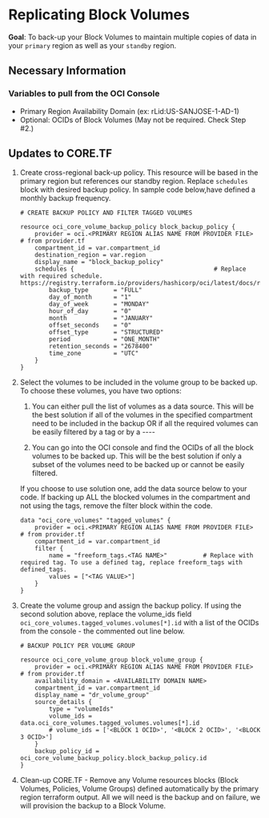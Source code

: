 # Replicating Block Volumes

**Goal**: To back-up your Block Volumes to maintain multiple copies of data in your `primary` region as well as your `standby` region.

## Necessary Information

### Variables to pull from the OCI Console
                  
- Primary Region Availability Domain (ex: rLid:US-SANJOSE-1-AD-1)
- Optional: OCIDs of Block Volumes (May not be required. Check Step #2.)            

## Updates to CORE.TF

1. Create cross-regional back-up policy. This resource will be based in the primary region but references our standby region. Replace `schedules` block with desired backup policy. In sample code below,have defined a monthly backup frequency.

    ```
    # CREATE BACKUP POLICY AND FILTER TAGGED VOLUMES

    resource oci_core_volume_backup_policy block_backup_policy {
        provider = oci.<PRIMARY REGION ALIAS NAME FROM PROVIDER FILE>       # from provider.tf
        compartment_id = var.compartment_id
        destination_region = var.region
        display_name = "block_backup_policy"
        schedules {                                       # Replace with required schedule. https://registry.terraform.io/providers/hashicorp/oci/latest/docs/resources/core_volume_backup_policy
            backup_type       = "FULL"
            day_of_month      = "1"
            day_of_week       = "MONDAY"
            hour_of_day       = "0"
            month             = "JANUARY"
            offset_seconds    = "0"
            offset_type       = "STRUCTURED"
            period            = "ONE_MONTH"
            retention_seconds = "2678400"
            time_zone         = "UTC"
        }
    }
    ```


2. Select the volumes to be included in the volume group to be backed up. To choose these volumes, you have two options: 
        
      1. You can either pull the list of volumes as a data source. This will be the best solution if all of the volumes in the specified compartment need to be included in the backup OR if all the required volumes can be easily filtered by a tag or by a ----

      2. You can go into the OCI console and find the OCIDs of all the block volumes to be backed up. This will be the best solution if only a subset of the volumes need to be backed up or cannot be easily filtered. 

    If you choose to use solution one, add the data source below to your code. If backing up ALL the blocked volumes in the compartment and not using the tags, remove the filter block within the code.
    ```
    data "oci_core_volumes" "tagged_volumes" {
        provider = oci.<PRIMARY REGION ALIAS NAME FROM PROVIDER FILE>       # from provider.tf
        compartment_id = var.compartment_id
        filter {
            name = "freeform_tags.<TAG NAME>"          # Replace with required tag. To use a defined tag, replace freeform_tags with defined_tags. 
            values = ["<TAG VALUE>"]
        }
    }
    ```


3. Create the volume group and assign the backup policy. If using the second solution above, replace the volume_ids field `oci_core_volumes.tagged_volumes.volumes[*].id` with a list of the OCIDs from the console - the commented out line below.

    ```
    # BACKUP POLICY PER VOLUME GROUP

    resource oci_core_volume_group block_volume_group {
        provider = oci.<PRIMARY REGION ALIAS NAME FROM PROVIDER FILE>       # from provider.tf
        availability_domain = <AVAILABILITY DOMAIN NAME>         
        compartment_id = var.compartment_id
        display_name = "dr_volume_group"
        source_details {
            type = "volumeIds"
            volume_ids = data.oci_core_volumes.tagged_volumes.volumes[*].id
            # volume_ids = ['<BLOCK 1 OCID>', '<BLOCK 2 OCID>', '<BLOCK 3 OCID>']
        }
        backup_policy_id = oci_core_volume_backup_policy.block_backup_policy.id
    }
    ```


4. Clean-up CORE.TF - Remove any Volume resources blocks (Block Volumes, Policies, Volume Groups) defined automatically by the primary region terraform output. All we will need is the backup and on failure, we will provision the backup to a Block Volume.
